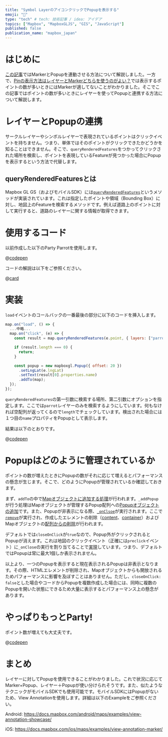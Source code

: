 ```yaml
---
title: "Symbol LayerのアイコンクリックでPopupを表示する"
emoji: "💬"
type: "tech" # tech: 技術記事 / idea: アイデア
topics: ["Mapbox", "MapboxGLJS", "GIS", "JavaScript"]
published: false
publication_name: "mapbox_japan"
---
```


# はじめに

[この記事](TBD)ではMarkerとPopupを連動させる方法について解説しました。一方で、[Pinの表示方法はレイヤーとMarkerどちらを使うのがよい？](https://zenn.dev/mapbox_japan/articles/b05d528a9b27f6)では表示するポイントの数が多いときにはMarkerが適してないことがわかりました。そこでこの記事ではポイントの数が多いときにレイヤーを使ってPopupと連携する方法について解説します。

# レイヤーとPopupの連携

サークルレイヤーやシンボルレイヤーで表現されているポイントはクリックイベントを持ちません。つまり、単体ではそのポイントがクリックできたかどうかを知ることはできません。そこで、`queryRenderedFeatures`をつかってクリックされた場所を検索し、ポイントを表現しているFeatureが見つかった場合にPopupを表示するという方法で代替します。

## queryRenderedFeaturesとは

Mapbox GL GS（およびモバイルSDK）には[`queryRenderedFeatures`](https://docs.mapbox.com/mapbox-gl-js/api/map/#map#queryrenderedfeatures)というメソッドが実装されています。これは指定したポイントや領域（Bounding Box）に対し、地図上のFeatureを検索するメソッドです。例えば道路上のポイントに対して実行すると、道路のレイヤーに関する情報が取得できます。


# 使用するコード

以前作成した以下のParty Parrotを使用します。

@[codepen](https://codepen.io/OttyLab/pen/QWZPJMj)

コードの解説は以下をご参照ください。

@[card](https://zenn.dev/mapbox_japan/articles/e8702cb8d3ec0e)


# 実装

`load`イベントのコールバックの一番最後の部分に以下のコードを挿入します。

```JavaScript
map.on("load", () => {
  ...中略...
  map.on("click", (e) => {
    const result = map.queryRenderedFeatures(e.point, { layers: ["parrot"] });

    if (result.length === 0) {
      return;
    }

    const popup = new mapboxgl.Popup({ offset: 20 })
      .setLngLat(e.lngLat)
      .setText(result[0].properties.name)
      .addTo(map);
  });
});
```

`queryRenderedFeatures`の第一引数に検索する場所、第二引数にオプションを指定します。ここでは`parrot`レイヤーのみを検索するようにしています。何もなければ空配列が返ってくるので`length`でチェックしています。検出された場合には１つ目の`name`プロパティをPopupとして表示します。

結果は以下のとおりです。

@[codepen](https://codepen.io/OttyLab/pen/mdzNNKg)


# Popupはどのように管理されているか

ポイントの数が増えたときにPopupの数がそれに応じて増えるとパフォーマンスの懸念が生じます。そこで、どのようにPopupが管理されているか確認しておきます。

まず、`addTo`の中で[Mapオブジェクトに追加する処理](https://github.com/mapbox/mapbox-gl-js/blob/v2.15.0/src/ui/popup.js#L158)が行われます。`_addPopup`が行う処理はMapオブジェクトが管理するPopup配列への[Popupオブジェクトの追加](https://github.com/mapbox/mapbox-gl-js/blob/v2.15.0/src/ui/map.js#L2984)です。また、Popupが非表示になる際、[`_onClsoe`](https://github.com/mapbox/mapbox-gl-js/blob/v2.15.0/src/ui/popup.js#L672)が実行されます。ここで[`remove`](https://github.com/mapbox/mapbox-gl-js/blob/v2.15.0/src/ui/popup.js#L215)が実行され、作成したエレメントの削除（[content](https://github.com/mapbox/mapbox-gl-js/blob/v2.15.0/src/ui/popup.js#L217)、[container](https://github.com/mapbox/mapbox-gl-js/blob/v2.15.0/src/ui/popup.js#L221)）およびMapオブジェクトの[配列からの削除](https://github.com/mapbox/mapbox-gl-js/blob/v2.15.0/src/ui/popup.js#L246)が行われます。

デフォルトでは`closeOnClick`が`true`なので、Popup外がクリックされるとPopupが消えます。これは地図のクリックイベント（正確には`preclick`イベント）に`_onClose`の実行を割り当てることで[実現](https://github.com/mapbox/mapbox-gl-js/blob/v2.15.0/src/ui/popup.js#L145-L148)しています。つまり、デフォルトではPopupは常に最大1個しか表示されません。

以上より、一つのPopupを表示すると現在表示されるPopupは非表示となります。その際、HTMLエレメントが削除され、Mapオブジェクトからも開放されるためパフォーマンスに影響を及ぼすことはありません。ただし、`closeOnClick: false`とした場合やコードからPopupを複数作成した場合には、同時に複数のPopupを開いた状態にできるため大量に表示するとパフォーマンス上の懸念があります。


# やっぱりもっとParty!

ポイント数が増えても大丈夫です。

@[codepen](https://codepen.io/OttyLab/pen/oNQvNGB)


# まとめ

レイヤーに対してPopupを使用できることがわかりました。これで状況に応じてMarker+Popup、レイヤー＋Popupが使い分けられそうです。また、似たようなテクニックがモバイルSDKでも使用可能です。モバイルSDKにはPopupがないため、View Annotationを使用します。詳細は以下のExampleをご参照ください。

Android:
https://docs.mapbox.com/android/maps/examples/view-annotation-showcase/

iOS:
https://docs.mapbox.com/ios/maps/examples/view-annotation-marker/
